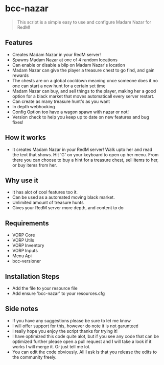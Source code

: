 # bcc-nazar

> This script is a simple easy to use and configure Madam Nazar for RedM!

## Features
- Creates Madam Nazar in your RedM server!
- Spawns Madam Nazar at one of 4 random locations
- Can enable or disable a blip on Madam Nazar's location
- Madam Nazar can give the player a treasure chest to go find, and gain rewards
- The chests are on a global cooldown meaning once someone does it no one can start a new hunt for a certain set time
- Madam Nazar can buy, and sell things to the player, making her a good option for a black market that moves automaticall every server restart.
- Can create as many treasure hunt's as you want
- In depth webhooking
- Config Option too have a wagon spawn with nazar or not!
- Version check to help you keep up to date on new features and bug fixes!

## How it works
- It creates Madam Nazar in your RedM server! Walk upto her and read the text that shows. Hit 'G' on your keyboard to open up her menu. From there you can choose to buy a hint for a treasure chest, sell items to her, or buy items from her.

## Why use it
- It has alot of cool features too it. 
- Can be used as a automated moving black market.
- Unlimited amount of treasure hunts
- Gives your RedM server more depth, and content to do

## Requirements
- VORP Core
- VORP Utils
- VORP Inventory
- VORP Inputs
- Menu Api
- bcc-versioner

## Installation Steps
- Add the file to your resource file
- Add ensure 'bcc-nazar' to your resources.cfg

## Side notes
- If you have any suggestions please be sure to let me know
- I will offer support for this, however do note it is not garunteed
- I really hope you enjoy the script thanks for trying it!
- I have optimized this code quite alot, but if you see any code that can be optimized further please open a pull request and I will take a look if it works I will merge it. Or just tell me lol.
- You can edit the code obviously. All I ask is that you release the edits to the community freely.